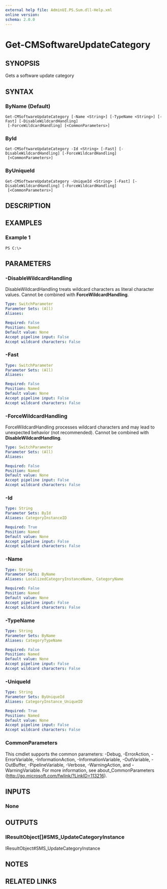 ```yaml
---
external help file: AdminUI.PS.Sum.dll-Help.xml
online version: 
schema: 2.0.0
---
```


# Get-CMSoftwareUpdateCategory

## SYNOPSIS
Gets a software update category

## SYNTAX

### ByName (Default)
```
Get-CMSoftwareUpdateCategory [-Name <String>] [-TypeName <String>] [-Fast] [-DisableWildcardHandling]
 [-ForceWildcardHandling] [<CommonParameters>]
```

### ById
```
Get-CMSoftwareUpdateCategory -Id <String> [-Fast] [-DisableWildcardHandling] [-ForceWildcardHandling]
 [<CommonParameters>]
```

### ByUniqueId
```
Get-CMSoftwareUpdateCategory -UniqueId <String> [-Fast] [-DisableWildcardHandling] [-ForceWildcardHandling]
 [<CommonParameters>]
```

## DESCRIPTION
 

## EXAMPLES

### Example 1
```
PS C:\>  
```

 

## PARAMETERS

### -DisableWildcardHandling
DisableWildcardHandling treats wildcard characters as literal character values. Cannot be combined with **ForceWildcardHandling**.

```yaml
Type: SwitchParameter
Parameter Sets: (All)
Aliases: 

Required: False
Position: Named
Default value: None
Accept pipeline input: False
Accept wildcard characters: False
```

### -Fast
 

```yaml
Type: SwitchParameter
Parameter Sets: (All)
Aliases: 

Required: False
Position: Named
Default value: None
Accept pipeline input: False
Accept wildcard characters: False
```

### -ForceWildcardHandling
ForceWildcardHandling processes wildcard characters and may lead to unexpected behavior (not recommended). Cannot be combined with **DisableWildcardHandling**.

```yaml
Type: SwitchParameter
Parameter Sets: (All)
Aliases: 

Required: False
Position: Named
Default value: None
Accept pipeline input: False
Accept wildcard characters: False
```

### -Id
 

```yaml
Type: String
Parameter Sets: ById
Aliases: CategoryInstanceID

Required: True
Position: Named
Default value: None
Accept pipeline input: False
Accept wildcard characters: False
```

### -Name
 

```yaml
Type: String
Parameter Sets: ByName
Aliases: LocalizedCategoryInstanceName, CategoryName

Required: False
Position: Named
Default value: None
Accept pipeline input: False
Accept wildcard characters: False
```

### -TypeName
 

```yaml
Type: String
Parameter Sets: ByName
Aliases: CategoryTypeName

Required: False
Position: Named
Default value: None
Accept pipeline input: False
Accept wildcard characters: False
```

### -UniqueId
 

```yaml
Type: String
Parameter Sets: ByUniqueId
Aliases: CategoryInstance_UniqueID

Required: True
Position: Named
Default value: None
Accept pipeline input: False
Accept wildcard characters: False
```

### CommonParameters
This cmdlet supports the common parameters: -Debug, -ErrorAction, -ErrorVariable, -InformationAction, -InformationVariable, -OutVariable, -OutBuffer, -PipelineVariable, -Verbose, -WarningAction, and -WarningVariable. For more information, see about_CommonParameters (http://go.microsoft.com/fwlink/?LinkID=113216).

## INPUTS

### None

## OUTPUTS

### IResultObject[]#SMS_UpdateCategoryInstance
IResultObject#SMS_UpdateCategoryInstance

## NOTES

## RELATED LINKS

